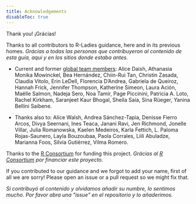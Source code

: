 ```yaml
---
title: Acknowledgements
disableToc: true
---
```


Thank you! ¡Grácias!

Thanks to all contributors to R-Ladies guidance, here and in its previous homes.
_Grácias a todas las personas que contribuyeron al contenido de esta guía, aqui y en los sitios donde estaba antes._

* Current and former [global team members](https://rladies.org/about-us/team/): 
  Alice Daish, 
  Athanasia Monika Mowinckel, 
  Bea Hernández, 
  Chiin-Rui Tan, 
  Christin Zasada, 
  Claudia Vitolo, 
  Erin LeDell, 
  Florencia D’Andrea, 
  Gabriela de Queiroz, 
  Hannah Frick, 
  Jennifer Thompson, 
  Katherine Simeon, 
  Laura Ación, 
  Maëlle Salmon, 
  Nadeja Sero, 
  Noa Tamir, 
  Page Piccinini, 
  Patricia A. Loto, 
  Rachel Kirkham, 
  Saranjeet Kaur Bhogal, 
  Sheila Saia,
  Sina Rüeger, 
  Yanina Bellini Saibene.

* Thanks also to: 
  Alice Walsh, 
  Andrea Sánchez-Tapia, 
  Denisse Fierro Arcos, 
  Divya Seernani, 
  Ines Teaca, 
  Janani Ravi, 
  Jen Richmond, 
  Jonelle Villar, 
  Julia Romanowska, 
  Kaelen Medeiros,
  Karla Fettich, 
  L. Paloma Rojas-Saunero,
  Layla Bouzoubaa, 
  Paola Corrales, 
  Liili Abuladze, 
  Marianna Foos, 
  Silvia Gutiérrez, 
  Vilma Romero.

Thanks to the [R Consortium](https://www.r-consortium.org/) for funding this project.
_Grácias al [R Consortium](https://www.r-consortium.org/) por financiar este proyecto._

If you contributed to our guidance and we forgot to add your name, first of all we are sorry!
Please open an issue or a pull request so we might fix that.

_Si contribuyó al contenido y olvidamos añadir su numbre, lo sentimos mucho. Por favor abra una "issue" en el repositorio y lo añaderimos._

